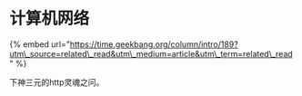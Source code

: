 # 计算机网络

{% embed url="https://time.geekbang.org/column/intro/189?utm\_source=related\_read&utm\_medium=article&utm\_term=related\_read" %}

下神三元的http灵魂之问。



